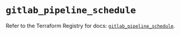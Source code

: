 # `gitlab_pipeline_schedule`

Refer to the Terraform Registry for docs: [`gitlab_pipeline_schedule`](https://registry.terraform.io/providers/gitlabhq/gitlab/18.0.0/docs/resources/pipeline_schedule).
